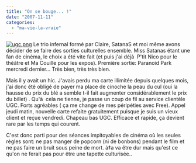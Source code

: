```yaml
---
title: "On se bouge... !"
date: "2007-11-11"
categories: 
  - "ma-vie-la-vraie"
---
```


[![ugc.png](images/ugc.thumbnail.png)](http://kwaite.free.fr/wordpress/wp-content/uploads/ugc.png "ugc.png") Le trio infernal formé par Claire, SatanaS et moi même avons décider de se faire des sorties culturelles ensemble. Miss Satanas étant une fan de cinéma, le choix a été vite fait (et puis j'ai déjà  P'tit Nico pour le théâtre et Ma Couille pour les expos). Première sortie: Paranoid Park mercredi dernier... Très bien, très très bien.

Mais il y avait un hic. J'avais perdu ma carte illimitée depuis quelques mois, j'ai donc été obligé de payer ma place de cinoche la peau du cul (oui la hausse du prix du blé a semble t-il fait augmenter considérablement le prix du billet) . Qu'à  cela ne tienne, je passe un coup de fil au service clientèle UGC. Forts agréables ( ça me change de mes péripéties avec Free). Appel jeudi matin, nouvelle carte refaite gratuitement puisque je suis un vieux client et reçue vendredi. Chapeau bas UGC. Efficace et rapide, ça devient rare par les temps qui courent.

C'est donc parti pour des séances impitoyables de cinéma où les seules règles sont: ne pas manger de popcorn (ni de bonbons) pendant le film et ne pas faire un bruit sous peine de mort. à‡a va être dur mais qu'est ce qu'on ne ferait pas pour être une tapette culturisée..
